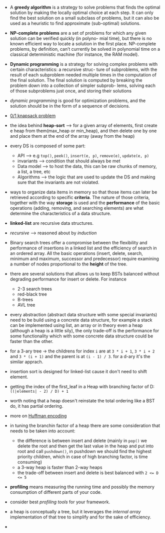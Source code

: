 - A **greedy algorithm** is a strategy to solve problems that finds the optimal solution by making the locally optimal
choice at each step. It can only find the best solution on a small subclass of problems, but it can also be used
as a heuristic to find approximate (sub-optimal) solutions.

- **NP-complete problems** are a set of problems for which any given solution can be verified quickly (in polyno-
mial time), but there is no known efficient way to locate a solution in the first place. NP-complete problems,
by definition, can’t currently be solved in polynomial time on a classical deterministic machine (for instance,
the RAM model).

- **Dynamic programming** is a strategy for solving complex problems with certain characteristics: a recursive struc-
ture of subproblems, with the result of each subproblem needed multiple times in the computation of the final
solution. The final solution is computed by breaking the problem down into a collection of simpler subprob-
lems, solving each of those subproblems just once, and storing their solutions

- *dynamic programming* is good for optimization problems, and the solution should be in the form of a sequence of decisions.

- [0/1 knapsack problem](https://www.youtube.com/watch?v=nLmhmB6NzcM)

- the idea behind **heap-sort** --> for a given array of elements, first create e heap from them(max_heap or min_heap), and then delete one by one and place them at the end of the array (away from the heap)

- every DS is composed of some part:
  - API --> e.g `top()`, `peek()`, `insert(e, p)`, `remove(e)`, `update(e, p)`
  - invariants --> condition that should always be met
  - Data model --> to host the data, this can be raw chunks of memory, a list, a tree, etc
  - Algorithms --> the logic that are used to update the DS and making sure that the invariants are not violated.
  
- ways to organize data
items in memory so that those items can later be retrieved according to specific **criteria**. The nature of those criteria, together with the way **storage** is used and the
**performance** of the basic operations (adding, removing, and searching elements)
are what determine the characteristics of a data structure.

- **linked-list** are recursive data structures.

- *recursive* --> reasoned about by *induction*

- Binary search trees offer a compromise between the flexibility and performance of
insertions in a linked list and the efficiency of search in an ordered array. All the basic operations (insert, delete, search, minimum and maximum, successor and predecessor)
require examining a number of nodes proportional to the **height** of the tree.

- there are several solutions that allows us to keep BSTs balanced without degrading performance for insert or delete. For instance
  - 2-3 search trees
  - red-black tree
  - B-trees
  - AVL tree

- every abstraction (abstract data structure with some special invariants) need to be build using a concrete data structure,
for example a stack can be implemented using list, an array or in theory even a heap (although a heap is a little sily),
the only trade-off is the performance for some functionality which with some concrete data structure could be faster than the other.

- for a 3-ary tree -> the childrens for index `i` are at `3 * i + 1`, `3 * i + 2` and `3 * (i + 1)` and the parent is at `(i - 1) / 3`. for a d-ary it's the similar apprach.

- insertion sort is designed for linked-list cause it don't need to shift element.

- getting the index of the first_leaf in a Heap with branching factor of D: `((|elements| - 2) / D) + 1`

- worth noting that a heap doesn't reinstate the total ordering like a BST do, it has partial ordering.

- more on [Huffman encoding](https://brilliant.org/wiki/huffman-encoding/)

- in tuning the branchin factor of a heap there are some consideration that needs to be taken into account:
    - the difference is between insert and delete (mainly in `pop()` we delete the root and then get the last value in the heap and put into root and call `pushdown()`, in pushdown we should find the highest priority children, which in case of high branching factor, is time consuming)
    - a 3-way heap is faster than 2-way heaps
    - the trade-off between insert and delete is best balanced with `2 <= D <= 5`
- **profiling** means measuring the running time and possibly the memory consumption of different parts of your code.
- consider best *profiling tools* for your framework.
- a heap is conceptually a tree, but it leverages the *internal array* implementation of that tree to simplify and for the sake of efficiency.
- 